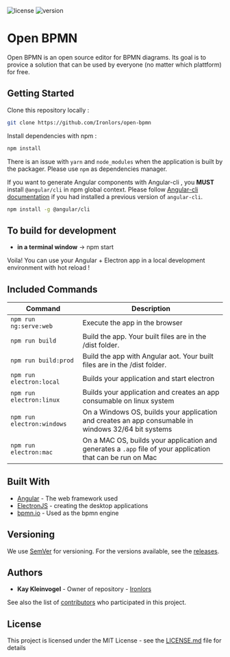![license](https://img.shields.io/github/license/Ironlors/open-bpmn)
![version](https://img.shields.io/github/v/release/Ironlors/open-bpmn?include_prereleases)

# Open BPMN

Open BPMN is an open source editor for BPMN diagrams. Its goal is to provice a solution that can be used by everyone (no matter which plattform) for free.

## Getting Started

Clone this repository locally :

```bash
git clone https://github.com/Ironlors/open-bpmn
```

Install dependencies with npm :

```bash
npm install
```

There is an issue with `yarn` and `node_modules` when the application is built by the packager. Please use `npm` as dependencies manager.

If you want to generate Angular components with Angular-cli , you **MUST** install `@angular/cli` in npm global context.
Please follow [Angular-cli documentation](https://github.com/angular/angular-cli) if you had installed a previous version of `angular-cli`.

```bash
npm install -g @angular/cli
```

## To build for development

- **in a terminal window** -> npm start

Voila! You can use your Angular + Electron app in a local development environment with hot reload !

## Included Commands

| Command                    | Description                                                                                                 |
| -------------------------- | ----------------------------------------------------------------------------------------------------------- |
| `npm run ng:serve:web`     | Execute the app in the browser                                                                              |
| `npm run build`            | Build the app. Your built files are in the /dist folder.                                                    |
| `npm run build:prod`       | Build the app with Angular aot. Your built files are in the /dist folder.                                   |
| `npm run electron:local`   | Builds your application and start electron                                                                  |
| `npm run electron:linux`   | Builds your application and creates an app consumable on linux system                                       |
| `npm run electron:windows` | On a Windows OS, builds your application and creates an app consumable in windows 32/64 bit systems         |
| `npm run electron:mac`     | On a MAC OS, builds your application and generates a `.app` file of your application that can be run on Mac |

## Built With

-   [Angular](https://angular.io/) - The web framework used
-   [ElectronJS](https://www.electronjs.org/) - creating the desktop applications
-   [bpmn.io](https://bpmn.io/) - Used as the bpmn engine

## Versioning

We use [SemVer](http://semver.org/) for versioning. For the versions available, see the [releases](https://github.com/Ironlors/open-bpmn/releases).

## Authors

-   **Kay Kleinvogel** - Owner of repository - [Ironlors](https://github.com/Ironlors)

See also the list of [contributors](https://github.com/Ironlors/open-bpmn/contributors) who participated in this project.

## License

This project is licensed under the MIT License - see the [LICENSE.md](LICENSE.md) file for details
